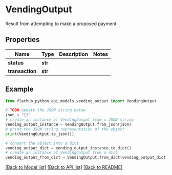# VendingOutput

Result from attempting to make a proposed payment

## Properties

Name | Type | Description | Notes
------------ | ------------- | ------------- | -------------
**status** | **str** |  | 
**transaction** | **str** |  | 

## Example

```python
from flathub_python_api.models.vending_output import VendingOutput

# TODO update the JSON string below
json = "{}"
# create an instance of VendingOutput from a JSON string
vending_output_instance = VendingOutput.from_json(json)
# print the JSON string representation of the object
print(VendingOutput.to_json())

# convert the object into a dict
vending_output_dict = vending_output_instance.to_dict()
# create an instance of VendingOutput from a dict
vending_output_from_dict = VendingOutput.from_dict(vending_output_dict)
```
[[Back to Model list]](../README.md#documentation-for-models) [[Back to API list]](../README.md#documentation-for-api-endpoints) [[Back to README]](../README.md)


